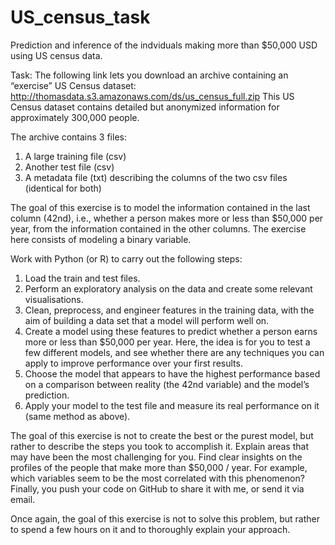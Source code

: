 # US_census_task
Prediction and inference of the indviduals making more than $50,000 USD using US census data.

Task:
The following link lets you download an archive containing an “exercise” US Census dataset: http://thomasdata.s3.amazonaws.com/ds/us_census_full.zip
This US Census dataset contains detailed but anonymized information for approximately 300,000 people.

The archive contains 3 files: 
1) A large training file (csv)
2) Another test file (csv)
3) A metadata file (txt) describing the columns of the two csv files (identical for both)

The goal of this exercise is to model the information contained in the last column (42nd), i.e., whether a person makes more or less than $50,000 per year, from the information contained in the other columns. The exercise here consists of modeling a binary variable.

Work with Python (or R) to carry out the following steps:
1) Load the train and test files.
2) Perform an exploratory analysis on the data and create some relevant visualisations.
3) Clean, preprocess, and engineer features in the training data, with the aim of building a data set that a model will perform well on.
4) Create a model using these features to predict whether a person earns more or less than $50,000 per year. Here, the idea is for you to test a few different models, and see whether there are any techniques you can apply to improve performance over your first results.
5) Choose the model that appears to have the highest performance based on a comparison between reality (the 42nd variable) and the model’s prediction. 
6) Apply your model to the test file and measure its real performance on it (same method as above).

The goal of this exercise is not to create the best or the purest model, but rather to describe the steps you took to accomplish it.
Explain areas that may have been the most challenging for you.
Find clear insights on the profiles of the people that make more than $50,000 / year. For example, which variables seem to be the most correlated with this phenomenon?
Finally, you push your code on GitHub to share it with me, or send it via email.

Once again, the goal of this exercise is not to solve this problem, but rather to spend a few hours on it and to thoroughly explain your approach.

